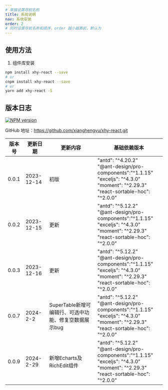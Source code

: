 ```yaml
---
# 单独设置导航名称
title: 系统说明
nav: 系统安装
order: 2
# 同时设置导航名称和顺序，order 越小越靠前，默认为
---
```


## 使用方法

1.  组件库安装

```bash
npm install xhy-react --save
# or
cnpm install xhy-react --save
# or
yarn add xhy-react -S
```

## 版本日志

[![NPM version](https://img.shields.io/npm/v/xhy-react.svg?style=flat)](https://npmjs.org/package/xhy-react)

GitHub 地址：https://github.com/xianghengyu/xhy-react.git

| 版本号 | 更新日期   | 更新内容 | 基础依赖版本                                                                                                                                      |
| ------ | ---------- | -------- | ------------------------------------------------------------------------------------------------------------------------------------------------- |
| 0.0.1  | 2023-12-14 | 初版     | "antd": "^4.20.2"<br> "@ant-design/pro-components":"^1.1.15" <br> "exceljs": "^4.3.0" <br> "moment": "^2.29.3"<br> "react-sortable-hoc": "^2.0.0" |
| 0.0.2  | 2023-12-15 | 更新     | "antd": "^5.12.2"<br> "@ant-design/pro-components":"^1.1.15" <br> "exceljs": "^4.3.0" <br> "moment": "^2.29.3"<br> "react-sortable-hoc": "^2.0.0" |
| 0.0.3  | 2023-12-16 | 更新     | "antd": "^5.12.2"<br> "@ant-design/pro-components":"^1.1.15" <br> "exceljs": "^4.3.0" <br> "moment": "^2.29.3"<br> "react-sortable-hoc": "^2.0.0" |
| 0.0.7  | 2024-2-2 | SuperTable新增可编辑行、可选中功能、修复空数据展示bug     | "antd": "^5.12.2"<br> "@ant-design/pro-components":"^1.1.15" <br> "exceljs": "^4.3.0" <br> "moment": "^2.29.3"<br> "react-sortable-hoc": "^2.0.0" |
| 0.0.9  | 2024-2-29 | 新增Echarts及RichEdit组件     | "antd": "^5.12.2"<br> "@ant-design/pro-components":"^1.1.15" <br> "exceljs": "^4.3.0" <br> "moment": "^2.29.3"<br> "react-sortable-hoc": "^2.0.0" |
